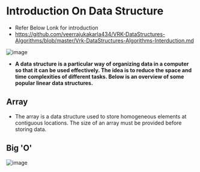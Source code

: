 # Introduction On Data Structure

* Refer Below Lonk for introduction 
* https://github.com/veerrajukakarla434/VRK-DataStructures-Algorithms/blob/master/Vrk-DataStructures-Algorithms-Interduction.md

![image](https://user-images.githubusercontent.com/40323661/174508923-c743b805-0668-4b55-9fcf-c49983db506c.png)

* **A data structure is a particular way of organizing data in a computer so that it can be used effectively. The idea is to reduce the space and time complexities of different tasks. Below is an overview of some popular linear data structures.**

## Array 

* The array is a data structure used to store homogeneous elements at contiguous locations. The size of an array must be provided before storing data. 
## Big 'O'
![image](https://user-images.githubusercontent.com/40323661/174509608-804ba727-dd94-46b9-9a7f-4e84f3ff0af9.png)


